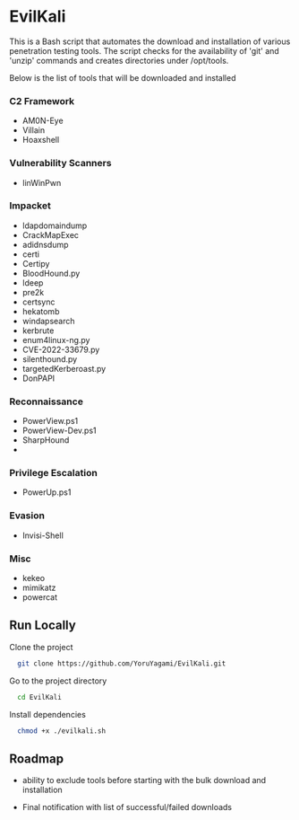 # EvilKali

This is a Bash script that automates the download and installation of various penetration testing tools. The script checks for the availability of 'git' and 'unzip' commands and creates directories under /opt/tools.

Below is the list of tools that will be downloaded and installed

### C2 Framework
- AM0N-Eye
- Villain
- Hoaxshell

### Vulnerability Scanners
- linWinPwn

### Impacket
- ldapdomaindump
- CrackMapExec
- adidnsdump
- certi
- Certipy
- BloodHound.py
- ldeep
- pre2k
- certsync
- hekatomb
- windapsearch
- kerbrute
- enum4linux-ng.py
- CVE-2022-33679.py
- silenthound.py
- targetedKerberoast.py
- DonPAPI

### Reconnaissance
- PowerView.ps1
- PowerView-Dev.ps1
- SharpHound
- 
### Privilege Escalation
- PowerUp.ps1

### Evasion
- Invisi-Shell

### Misc
- kekeo
- mimikatz
- powercat
## Run Locally

Clone the project

```bash
  git clone https://github.com/YoruYagami/EvilKali.git
```

Go to the project directory

```bash
  cd EvilKali
```

Install dependencies

```bash
  chmod +x ./evilkali.sh
```


## Roadmap

- ability to exclude tools before starting with the bulk download and installation

- Final notification with list of successful/failed downloads

